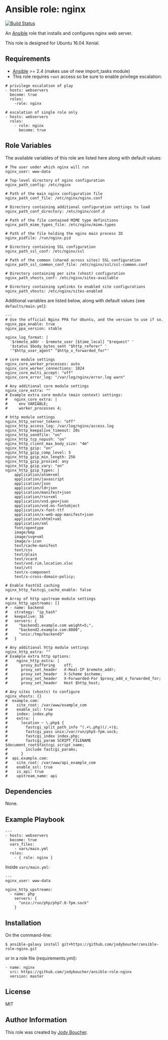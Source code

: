 # Ansible role: nginx

[![Build Status](https://travis-ci.org/jodyboucher/ansible-role-nginx.svg?branch=master)](https://travis-ci.org/jodyboucher/ansible-role-nginx)

An [Ansible](https://www.ansible.com/) role that installs and configures nginx web server.

This role is designed for Ubuntu 16.04 Xenial.

## Requirements

* [Ansible](https://docs.ansible.com/ansible/intro_installation.html) >= 2.4 (makes use of new import_tasks module)
* This role requires `root` access so be sure to enable privilege escalation:

```
# privilege escalation of play
- hosts: webservers
  become: true
  roles:
    -role: nginx

# escalation of single role only
- hosts: webservers
  roles:
    - role: nginx
      become: true
```

## Role Variables

The available variables of this role are listed here along with default values:
```
# The user under which nginx will run
nginx_user: www-data

# Top-level directory of nginx configuration
nginx_path_config: /etc/nginx

# Path of the main nginx configuration file
nginx_path_conf_file: /etc/nginx/nginx.conf

# Directory containing additional configuration settings to load
nginx_path_conf_directory: /etc/nginx/conf.d

# Path of the file contained MIME type definitions
nginx_path_mime_types_file: /etc/nginx/mime.types

# Path of the file holding the nginx main process ID
nginx_pidfile: /run/nginx.pid

# Directory containing SSL configuration
nginx_path_ssl_conf: /etc/nginx/ssl

# Path of the common (shared across sites) SSL configuration
nginx_path_ssl_common_conf_file: /etc/nginx/ssl/ssl-common.conf

# Directory containing per site (vhost) configuration
nginx_path_vhosts_conf: /etc/nginx/sites-available

# Directory containing symlinks to enabled site configurations
nginx_path_vhosts: /etc/nginx/sites-enabled
```

Additional variables are listed below, along with default values (see `defaults/main.yml`):
```
---
# Use the official Nginx PPA for Ubuntu, and the version to use if so.
nginx_ppa_enable: true
nginx_ppa_version: stable

nginx_log_format: |
  '$remote_addr - $remote_user [$time_local] "$request" '
  '$status $body_bytes_sent "$http_referer" '
  '"$http_user_agent" "$http_x_forwarded_for"'

# core module settings
nginx_core_worker_processes: auto
nginx_core_worker_connections: 1024
nginx_core_multi_accept: "off"
nginx_core_error_log: "/var/log/nginx/error.log warn"

# Any additional core module settings
nginx_core_extra: ""
# Example extra core module (main context) settings:
#   nginx_core_extra: |
#     env VARIABLE;
#     worker_processes 4;

# http module settings
nginx_http_server_tokens: "off"
nginx_http_access_log: /var/log/nginx/access.log
nginx_http_keepalive_timeout: 20s
nginx_http_sendfile: "on"
nginx_http_tcp_nopush: "on"
nginx_http_client_max_body_size: "4m"
nginx_http_gzip: "on"
nginx_http_gzip_comp_level: 5
nginx_http_gzip_min_length: 256
nginx_http_gzip_proxied: any
nginx_http_gzip_vary: "on"
nginx_http_gzip_types: |
    application/atom+xml
    application/javascript
    application/json
    application/ld+json
    application/manifest+json
    application/rss+xml
    application/vnd.geo+json
    application/vnd.ms-fontobject
    application/x-font-ttf
    application/x-web-app-manifest+json
    application/xhtml+xml
    application/xml
    font/opentype
    image/bmp
    image/svg+xml
    image/x-icon
    text/cache-manifest
    text/css
    text/plain
    text/vcard
    text/vnd.rim.location.xloc
    text/vtt
    text/x-component
    text/x-cross-domain-policy;

# Enable FastCGI caching
nginx_http_fastcgi_cache_enable: false

# Array of http upstream module settings
nginx_http_upstreams: []
# - name: backend
#   strategy: "ip_hash"
#   keepalive: 16
#   servers: {
#     "backend1.example.com weight=5;",
#     "backend2.example.com:8080",
#     "unix:/tmp/backend3"
#   }

# Any additional http module settings
nginx_http_extra: ""
# Example extra http options:
#    nginx_http_extra: |
#      proxy_buffering    off;
#      proxy_set_header   X-Real-IP $remote_addr;
#      proxy_set_header   X-Scheme $scheme;
#      proxy_set_header   X-Forwarded-For $proxy_add_x_forwarded_for;
#      proxy_set_header   Host $http_host;

# Any sites (vhosts) to configure
nginx_vhosts: {}
#  example.com:
#    site_root: /var/www/example_com
#    enable_ssl: true
#    index: index.php
#    extra: |
#      location ~ \.php$ {
#        fastcgi_split_path_info ^(.+\.php)(/.+)$;
#        fastcgi_pass unix:/var/run/php5-fpm.sock;
#        fastcgi_index index.php;
#        fastcgi_param SCRIPT_FILENAME $document_root$fastcgi_script_name;
#        include fastcgi_params;
#      }
#  api.example.com:
#    site_root: /var/www/api_example_com
#    enable_ssl: true
#    is_api: true
#    upstream_name: api

```

## Dependencies

None.

## Example Playbook

```
---
- hosts: webservers
  become: true
  vars_files:
    - vars/main.yml
  roles:
    - { role: nginx }
```

Inside `vars/main.yml`:

```
---
nginx_user: www-data

nginx_http_upstreams:
  - name: php
    servers: {
      "unix:/run/php/php7.0-fpm.sock"
    }
```

## Installation

On the command-line:
```
$ ansible-galaxy install git+https://github.com/jodyboucher/ansible-role-nginx.git
```

or in a role file (requirements.yml):

```
- name: nginx
  src: https://github.com/jodyboucher/ansible-role-nginx
  version: master
```

## License

MIT

## Author Information

This role was created by [Jody Boucher](https://jodyboucher.com/).
